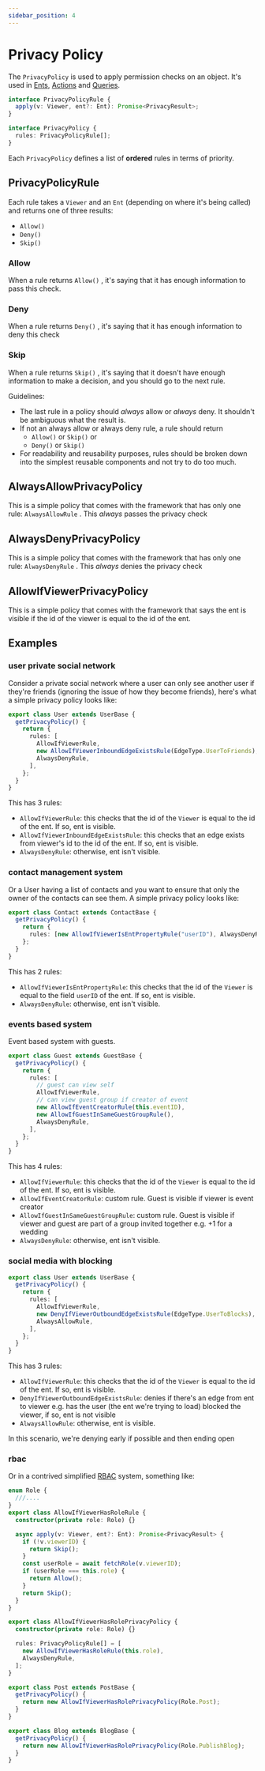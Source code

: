 ```yaml
---
sidebar_position: 4
---
```


# Privacy Policy

The `PrivacyPolicy` is used to apply permission checks on an object. It's used in [Ents](/docs/core-concepts/ent), [Actions](/docs/actions/action) and [Queries](/docs/core-concepts/ent-query).

```ts
interface PrivacyPolicyRule {
  apply(v: Viewer, ent?: Ent): Promise<PrivacyResult>;
}

interface PrivacyPolicy {
  rules: PrivacyPolicyRule[];
}
```

Each `PrivacyPolicy` defines a list of **ordered** rules in terms of priority.

## PrivacyPolicyRule

Each rule takes a `Viewer` and an `Ent` (depending on where it's being called) and returns one of three results:

* `Allow()`
* `Deny()`
* `Skip()`

### Allow

When a rule returns `Allow()` , it's saying that it has enough information to pass this check.

### Deny

When a rule returns `Deny()` , it's saying that it has enough information to deny this check

### Skip

When a rule returns `Skip()` , it's saying that it doesn't have enough information to make a decision, and you should go to the next rule.

Guidelines:

* The last rule in a policy should *always* allow or *always* deny. It shouldn't be ambiguous what the result is.
* If not an always allow or always deny rule, a rule should return
  + `Allow()` or `Skip()` or
  + `Deny()` or `Skip()`
* For readability and reusability purposes, rules should be broken down into the simplest reusable components and not try to do too much.

## AlwaysAllowPrivacyPolicy

This is a simple policy that comes with the framework that has only one rule: `AlwaysAllowRule` . This *always* passes the privacy check

## AlwaysDenyPrivacyPolicy

This is a simple policy that comes with the framework that has only one rule: `AlwaysDenyRule` . This *always* denies the privacy check

## AllowIfViewerPrivacyPolicy

This is a simple policy that comes with the framework that says the ent is visible if the id of the viewer is equal to the id of the ent.

## Examples

### user private social network

Consider a private social network where a user can only see another user if they're friends (ignoring the issue of how they become friends), here's what a simple privacy policy looks like:

```ts title="src/ent/user.ts"
export class User extends UserBase {
  getPrivacyPolicy() {
    return {
      rules: [
        AllowIfViewerRule,
        new AllowIfViewerInboundEdgeExistsRule(EdgeType.UserToFriends),
        AlwaysDenyRule,
      ],
    };
  }
}

```

This has 3 rules:

* `AllowIfViewerRule`: this checks that the id of the `Viewer` is equal to the id of the ent. If so, ent is visible.
* `AllowIfViewerInboundEdgeExistsRule`: this checks that an edge exists from viewer's id to the id of the ent. If so, ent is visible.
* `AlwaysDenyRule`: otherwise, ent isn't visible.

### contact management system

Or a User having a list of contacts and you want to ensure that only the owner of the contacts can see them. A simple privacy policy looks like:

```ts title="src/ent/contact.ts"
export class Contact extends ContactBase {
  getPrivacyPolicy() {
    return {
      rules: [new AllowIfViewerIsEntPropertyRule("userID"), AlwaysDenyRule],
    };
  }
}
```

This has 2 rules:

* `AllowIfViewerIsEntPropertyRule`: this checks that the id of the `Viewer` is equal to the field `userID` of the ent. If so, ent is visible.
* `AlwaysDenyRule`: otherwise, ent isn't visible.

### events based system

Event based system with guests.

```ts title="src/ent/guest.ts"
export class Guest extends GuestBase {
  getPrivacyPolicy() {
    return {
      rules: [
        // guest can view self
        AllowIfViewerRule,
        // can view guest group if creator of event
        new AllowIfEventCreatorRule(this.eventID),
        new AllowIfGuestInSameGuestGroupRule(),
        AlwaysDenyRule,
      ],
    };
  }
}

```

This has 4 rules:

* `AllowIfViewerRule`:  this checks that the id of the `Viewer` is equal to the id of the ent. If so, ent is visible.
* `AllowIfEventCreatorRule`: custom rule. Guest is visible if viewer is event creator
* `AllowIfGuestInSameGuestGroupRule`: custom rule. Guest is visible if viewer and guest are part of a group invited together e.g. +1 for a wedding
* `AlwaysDenyRule`: otherwise, ent isn't visible.

### social media with blocking

```ts title="src/ent/user.ts"
export class User extends UserBase {
  getPrivacyPolicy() {
    return {
      rules: [
        AllowIfViewerRule,
        new DenyIfViewerOutboundEdgeExistsRule(EdgeType.UserToBlocks),
        AlwaysAllowRule,
      ],
    };
  }
}
```

This has 3 rules:

* `AllowIfViewerRule`:  this checks that the id of the `Viewer` is equal to the id of the ent. If so, ent is visible.
* `DenyIfViewerOutboundEdgeExistsRule`: denies if there's an edge from ent to viewer e.g. has the user (the ent we're trying to load) blocked the viewer, if so, ent is not visible
* `AlwaysAllowRule`: otherwise, ent is visible.

In this scenario, we're denying early if possible and then ending open

### rbac

Or in a contrived simplified [RBAC](https://en.wikipedia.org/wiki/Role-based_access_control) system, something like:

```ts title="src/privacy/roles.ts"
enum Role {
  ///....
}
export class AllowIfViewerHasRoleRule {
  constructor(private role: Role) {}

  async apply(v: Viewer, ent?: Ent): Promise<PrivacyResult> {
    if (!v.viewerID) {
      return Skip();
    }
    const userRole = await fetchRole(v.viewerID);
    if (userRole === this.role) {
      return Allow();
    }
    return Skip();
  }
}

export class AllowIfViewerHasRolePrivacyPolicy {
  constructor(private role: Role) {}

  rules: PrivacyPolicyRule[] = [
    new AllowIfViewerHasRoleRule(this.role),
    AlwaysDenyRule,
  ]; 
}

```

```ts title="src/ent/post.ts"
export class Post extends PostBase {
  getPrivacyPolicy() {
    return new AllowIfViewerHasRolePrivacyPolicy(Role.Post);
  }
}
```

```ts title="src/ent/blog.ts"
export class Blog extends BlogBase {
  getPrivacyPolicy() {
    return new AllowIfViewerHasRolePrivacyPolicy(Role.PublishBlog); 
  }
}
```
